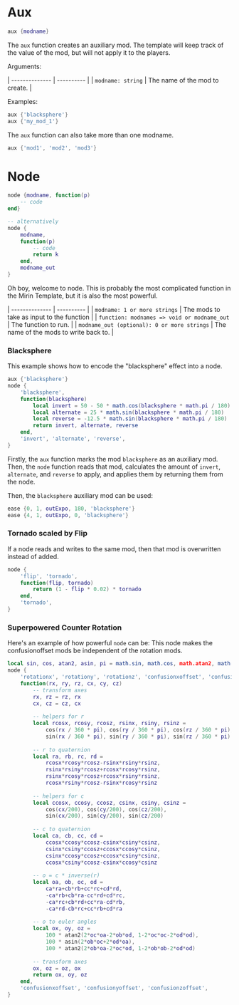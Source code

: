 # Aux
```lua
aux {modname}
```
The `aux` function creates an auxiliary mod. The template will keep track of the value of the mod, but will not apply it to the players.

Arguments:

| -------------- | ---------- |
| `modname: string` | The name of the mod to create. |

Examples:
```lua
aux {'blacksphere'}
aux {'my_mod_1'}
```

The `aux` function can also take more than one modname.

```lua
aux {'mod1', 'mod2', 'mod3'}
```

# Node
```lua
node {modname, function(p)
	-- code
end}

-- alternatively
node {
	modname,
	function(p)
		-- code
		return k
	end,
	modname_out
}
```
Oh boy, welcome to node. This is probably the most complicated function in the Mirin Template, but it is also the most powerful.


| -------------- | ---------- |
| `modname: 1 or more strings` | The mods to take as input to the function |
| `function: modnames => void or modname_out` | The function to run. |
| `modname_out (optional): 0 or more strings` | The name of the mods to write back to. |


### Blacksphere
This example shows how to encode the "blacksphere" effect into a node.
```lua
aux {'blacksphere'}
node {
	'blacksphere',
	function(blacksphere)
		local invert = 50 - 50 * math.cos(blacksphere * math.pi / 180)
		local alternate = 25 * math.sin(blacksphere * math.pi / 180)
		local reverse = -12.5 * math.sin(blacksphere * math.pi / 180)
		return invert, alternate, reverse
	end,
	'invert', 'alternate', 'reverse',
}
```
Firstly, the `aux` function marks the mod `blacksphere` as an auxiliary mod. Then, the `node` function reads that mod, calculates the amount of `invert`, `alternate`, and `reverse` to apply, and applies them by returning them from the node.

Then, the `blacksphere` auxiliary mod can be used:
```lua
ease {0, 1, outExpo, 180, 'blacksphere'}
ease {4, 1, outExpo, 0, 'blacksphere'}
```


### Tornado scaled by Flip
If a node reads and writes to the same mod, then that mod is overwritten instead of added.
```lua
node {
	'flip', 'tornado',
	function(flip, tornado)
		return (1 - flip * 0.02) * tornado
	end,
	'tornado',
}
```


### Superpowered Counter Rotation
Here's an example of how powerful `node` can be:
This node makes the confusionoffset mods be independent of the rotation mods.
```lua
local sin, cos, atan2, asin, pi = math.sin, math.cos, math.atan2, math.asin, math.pi
node {
	'rotationx', 'rotationy', 'rotationz', 'confusionxoffset', 'confusionyoffset', 'confusionzoffset',
	function(rx, ry, rz, cx, cy, cz)
		-- transform axes
		rx, rz = rz, rx
		cx, cz = cz, cx
		
		-- helpers for r
		local rcosx, rcosy, rcosz, rsinx, rsiny, rsinz =
			cos(rx / 360 * pi), cos(ry / 360 * pi), cos(rz / 360 * pi),
			sin(rx / 360 * pi), sin(ry / 360 * pi), sin(rz / 360 * pi)
		
		-- r to quaternion
		local ra, rb, rc, rd =
			rcosx*rcosy*rcosz-rsinx*rsiny*rsinz,
			rsinx*rsiny*rcosz+rcosx*rcosy*rsinz,
			rsinx*rcosy*rcosz+rcosx*rsiny*rsinz,
			rcosx*rsiny*rcosz-rsinx*rcosy*rsinz
		
		-- helpers for c
		local ccosx, ccosy, ccosz, csinx, csiny, csinz =
			cos(cx/200), cos(cy/200), cos(cz/200),
			sin(cx/200), sin(cy/200), sin(cz/200)
		
		-- c to quaternion
		local ca, cb, cc, cd =
			ccosx*ccosy*ccosz-csinx*csiny*csinz,
			csinx*csiny*ccosz+ccosx*ccosy*csinz,
			csinx*ccosy*ccosz+ccosx*csiny*csinz,
			ccosx*csiny*ccosz-csinx*ccosy*csinz
		
		-- o = c * inverse(r)
		local oa, ob, oc, od =
			ca*ra+cb*rb+cc*rc+cd*rd,
			-ca*rb+cb*ra-cc*rd+cd*rc,
			-ca*rc+cb*rd+cc*ra-cd*rb,
			-ca*rd-cb*rc+cc*rb+cd*ra
		
		-- o to euler angles
		local ox, oy, oz =
			100 * atan2(2*oc*oa-2*ob*od, 1-2*oc*oc-2*od*od),
			100 * asin(2*ob*oc+2*od*oa),
			100 * atan2(2*ob*oa-2*oc*od, 1-2*ob*ob-2*od*od)
		
		-- transform axes
		ox, oz = oz, ox
		return ox, oy, oz
	end,
	'confusionxoffset', 'confusionyoffset', 'confusionzoffset',
}
```
